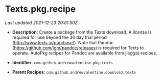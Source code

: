 # Texts.pkg.recipe

_Last updated 2021-12-23 20:01:50Z_

- **Description**: Create a package from the Texts download. A license is required for use beyond the 30 day trial period (http://www.texts.io/purchase/). Note that Pandoc (https://github.com/jgm/pandoc/releases) is required for Texts to operate. AutoPkg recipes for Pandoc are available from jleggat-recipes.

- **Identifier**: `com.github.andrewvalentine.pkg.texts`

- **Parent Recipes**: `com.github.andrewvalentine.download.texts`
